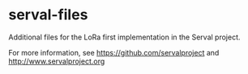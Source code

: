 # serval-files

Additional files for the LoRa first implementation in the Serval project.

For more information, see https://github.com/servalproject and http://www.servalproject.org
